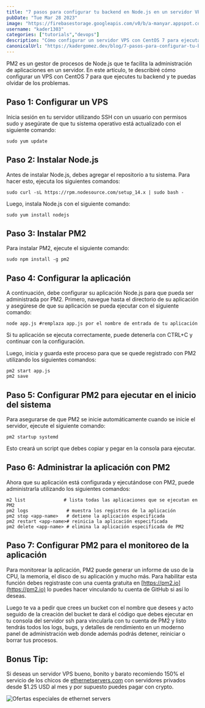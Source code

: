 ```yaml
---
title: "7 pasos para configurar tu backend en Node.js en un servidor VPS con CentOS 7"
pubDate: "Tue Mar 28 2023"
image: "https://firebasestorage.googleapis.com/v0/b/a-manyar.appspot.com/o/pm2banner.png?alt=media&token=0bf8d179-9d43-44b3-a6a1-6cddc7f921e7"
username: "kader1303"
categories: ["tutorials","devops"]
description: "Cómo configurar un servidor VPS con CentOS 7 para ejecutar una aplicación de backend de Node.js utilizando PM2, un gestor de procesos que permite administrar aplicaciones en un servidor de manera eficiente."
canonicalUrl: "https://kadergomez.dev/blog/7-pasos-para-configurar-tu-backend-en-nodejs-en-un-servidor-vps-con-centos-7md/"
---
```


PM2 es un gestor de procesos de Node.js que te facilita la administración de aplicaciones en un servidor. En este artículo, te describiré cómo configurar un VPS con CentOS 7 para que ejecutes tu backend y te puedas olvidar de los problemas.

## Paso 1: Configurar un VPS

Inicia sesión en tu servidor utilizando SSH con un usuario con permisos sudo y asegúrate de que tu sistema operativo está actualizado con el siguiente comando:

```
sudo yum update
```

## Paso 2: Instalar Node.js

Antes de instalar Node.js, debes agregar el repositorio a tu sistema. Para hacer esto, ejecuta los siguientes comandos: 

```
sudo curl -sL https://rpm.nodesource.com/setup_14.x | sudo bash -
```

Luego, instala Node.js con el siguiente comando:

```
sudo yum install nodejs
```

## Paso 3: Instalar PM2

Para instalar PM2, ejecute el siguiente comando:

```
sudo npm install -g pm2
```

## Paso 4: Configurar la aplicación

A continuación, debe configurar su aplicación Node.js para que pueda ser administrada por PM2. Primero, navegue hasta el directorio de su aplicación y asegúrese de que su aplicación se pueda ejecutar con el siguiente comando:

```
node app.js #remplaza app.js por el nombre de entrada de tu aplicación
```

Si tu aplicación se ejecuta correctamente, puede detenerla con CTRL+C y continuar con la configuración.

Luego, inicia y guarda este proceso para que se quede registrado con PM2 utilizando los siguientes comandos:

```
pm2 start app.js
pm2 save
```

## Paso 5: Configurar PM2 para ejecutar en el inicio del sistema

Para asegurarse de que PM2 se inicie automáticamente cuando se inicie el servidor, ejecute el siguiente comando:

```
pm2 startup systemd
```

Esto creará un script que debes copiar y pegar en la consola para ejecutar.

## Paso 6: Administrar la aplicación con PM2

Ahora que su aplicación está configurada y ejecutándose con PM2, puede administrarla utilizando los siguientes comandos:

```
m2 list              # lista todas las aplicaciones que se ejecutan en PM2
pm2 logs              # muestra los registros de la aplicación
pm2 stop <app-name>   # detiene la aplicación especificada
pm2 restart <app-name># reinicia la aplicación especificada
pm2 delete <app-name> # elimina la aplicación especificada de PM2
```

## Paso 7: Configurar PM2 para el monitoreo de la aplicación

Para monitorear la aplicación, PM2 puede generar un informe de uso de la CPU, la memoria, el disco de su aplicación y mucho más. Para habilitar esta función debes registraste con una cuenta gratuita en [https://pm2.io](https://pm2.io) lo puedes hacer vinculando tu cuenta de GitHub si así lo deseas. 

Luego te va a pedir que crees un bucket con el nombre que desees y acto seguido de la creación del bucket te dará el código que debes ejecutar en tu consola del servidor ssh para vincularla con tu cuenta de PM2 y listo tendrás todos los logs, bugs, y detalles de rendimiento en un moderno panel de administración web donde además podrás detener, reiniciar o borrar tus procesos.

## Bonus Tip:

Si deseas un servidor VPS bueno, bonito y barato recomiendo 150% el servicio de los chicos de [ethernetservers.com](https://www.ethernetservers.com/clients/aff.php?aff=1999) con servidores privados desde $1.25 USD al mes y por supuesto puedes pagar con crypto.

<img src="https://firebasestorage.googleapis.com/v0/b/a-manyar.appspot.com/o/ethernet.png?alt=media&token=7bd223dd-7889-478a-af83-da5c8635211c" alt="Ofertas especiales de ethernet servers">
